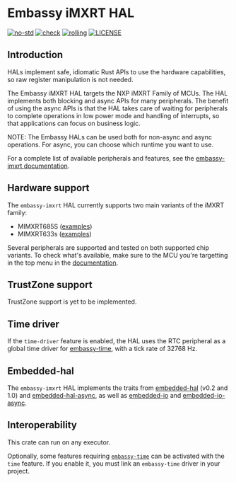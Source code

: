# Embassy iMXRT HAL

[![no-std](https://github.com/OpenDevicePartnership/embassy-imxrt/actions/workflows/nostd.yml/badge.svg)](https://github.com/OpenDevicePartnership/embassy-imxrt/actions/workflows/nostd.yml)
[![check](https://github.com/OpenDevicePartnership/embassy-imxrt/actions/workflows/check.yml/badge.svg)](https://github.com/OpenDevicePartnership/embassy-imxrt/actions/workflows/check.yml)
[![rolling](https://github.com/OpenDevicePartnership/embassy-imxrt/actions/workflows/rolling.yml/badge.svg)](https://github.com/OpenDevicePartnership/embassy-imxrt/actions/workflows/rolling.yml)
[![LICENSE](https://img.shields.io/badge/License-MIT-blue)](./LICENSE)

## Introduction

HALs implement safe, idiomatic Rust APIs to use the hardware capabilities, so
raw register manipulation is not needed.

The Embassy iMXRT HAL targets the NXP iMXRT Family of MCUs. The HAL implements
both blocking and async APIs for many peripherals. The benefit of using the
async APIs is that the HAL takes care of waiting for peripherals to complete
operations in low power mode and handling of interrupts, so that applications
can focus on business logic.

NOTE: The Embassy HALs can be used both for non-async and async operations. For
async, you can choose which runtime you want to use.

For a complete list of available peripherals and features, see the
[embassy-imxrt documentation](https://docs.embassy.dev/embassy-imxrt).

## Hardware support

The `embassy-imxrt` HAL currently supports two main variants of the iMXRT
family:

* MIMXRT685S
  ([examples](https://github.com/OpenDevicePartnership/embassy-imxrt/tree/main/examples/rt685s-evk))
* MIMXRT633s
  ([examples](https://github.com/OpenDevicePartnership/embassy-imxrt/tree/main/examples/rt633))

Several peripherals are supported and tested on both supported chip variants. To
check what's available, make sure to the MCU you're targetting in the top menu
in the [documentation](https://docs.embassy.dev/embassy-imxrt).

## TrustZone support

TrustZone support is yet to be implemented.

## Time driver

If the `time-driver` feature is enabled, the HAL uses the RTC peripheral as a
global time driver for [embassy-time](https://crates.io/crates/embassy-time),
with a tick rate of 32768 Hz.

## Embedded-hal

The `embassy-imxrt` HAL implements the traits from
[embedded-hal](https://crates.io/crates/embedded-hal) (v0.2 and 1.0) and
[embedded-hal-async](https://crates.io/crates/embedded-hal-async), as well as
[embedded-io](https://crates.io/crates/embedded-io) and
[embedded-io-async](https://crates.io/crates/embedded-io-async).

## Interoperability

This crate can run on any executor.

Optionally, some features requiring
[`embassy-time`](https://crates.io/crates/embassy-time) can be activated with
the `time` feature. If you enable it, you must link an `embassy-time` driver in
your project.
